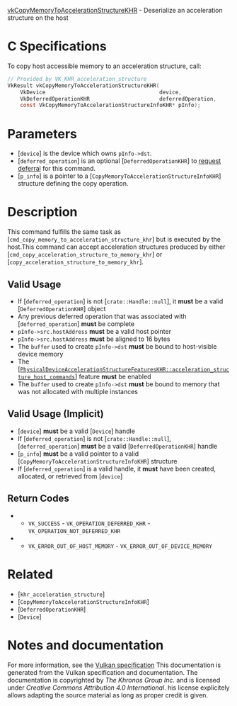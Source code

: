 [vkCopyMemoryToAccelerationStructureKHR](https://www.khronos.org/registry/vulkan/specs/1.3-extensions/man/html/vkCopyMemoryToAccelerationStructureKHR.html) - Deserialize an acceleration structure on the host

# C Specifications
To copy host accessible memory to an acceleration structure, call:
```c
// Provided by VK_KHR_acceleration_structure
VkResult vkCopyMemoryToAccelerationStructureKHR(
    VkDevice                                    device,
    VkDeferredOperationKHR                      deferredOperation,
    const VkCopyMemoryToAccelerationStructureInfoKHR* pInfo);
```

# Parameters
- [`device`] is the device which owns `pInfo->dst`.
- [`deferred_operation`] is an optional [`DeferredOperationKHR`] to [request deferral](https://www.khronos.org/registry/vulkan/specs/1.3-extensions/html/vkspec.html#deferred-host-operations-requesting) for this command.
- [`p_info`] is a pointer to a [`CopyMemoryToAccelerationStructureInfoKHR`] structure defining the copy operation.

# Description
This command fulfills the same task as
[`cmd_copy_memory_to_acceleration_structure_khr`] but is executed by the host.This command can accept acceleration structures produced by either
[`cmd_copy_acceleration_structure_to_memory_khr`] or
[`copy_acceleration_structure_to_memory_khr`].
## Valid Usage
-    If [`deferred_operation`] is not [`crate::Handle::null`], it  **must**  be a valid [`DeferredOperationKHR`] object
-    Any previous deferred operation that was associated with [`deferred_operation`] **must**  be complete
-  `pInfo->src.hostAddress` **must**  be a valid host pointer
-  `pInfo->src.hostAddress` **must**  be aligned to 16 bytes
-    The `buffer` used to create `pInfo->dst` **must**  be bound to host-visible device memory
-    The [[`PhysicalDeviceAccelerationStructureFeaturesKHR::acceleration_structure_host_commands`]](https://www.khronos.org/registry/vulkan/specs/1.3-extensions/html/vkspec.html#features-accelerationStructureHostCommands) feature  **must**  be enabled
-    The `buffer` used to create `pInfo->dst` **must**  be bound to memory that was not allocated with multiple instances

## Valid Usage (Implicit)
-  [`device`] **must**  be a valid [`Device`] handle
-    If [`deferred_operation`] is not [`crate::Handle::null`], [`deferred_operation`] **must**  be a valid [`DeferredOperationKHR`] handle
-  [`p_info`] **must**  be a valid pointer to a valid [`CopyMemoryToAccelerationStructureInfoKHR`] structure
-    If [`deferred_operation`] is a valid handle, it  **must**  have been created, allocated, or retrieved from [`device`]

## Return Codes
*   - `VK_SUCCESS`  - `VK_OPERATION_DEFERRED_KHR`  - `VK_OPERATION_NOT_DEFERRED_KHR` 
*   - `VK_ERROR_OUT_OF_HOST_MEMORY`  - `VK_ERROR_OUT_OF_DEVICE_MEMORY`

# Related
- [`khr_acceleration_structure`]
- [`CopyMemoryToAccelerationStructureInfoKHR`]
- [`DeferredOperationKHR`]
- [`Device`]

# Notes and documentation
For more information, see the [Vulkan specification](https://www.khronos.org/registry/vulkan/specs/1.3-extensions/html/vkspec.html)
This documentation is generated from the Vulkan specification and documentation.
The documentation is copyrighted by *The Khronos Group Inc.* and is licensed under *Creative Commons Attribution 4.0 International*.
his license explicitely allows adapting the source material as long as proper credit is given.
        